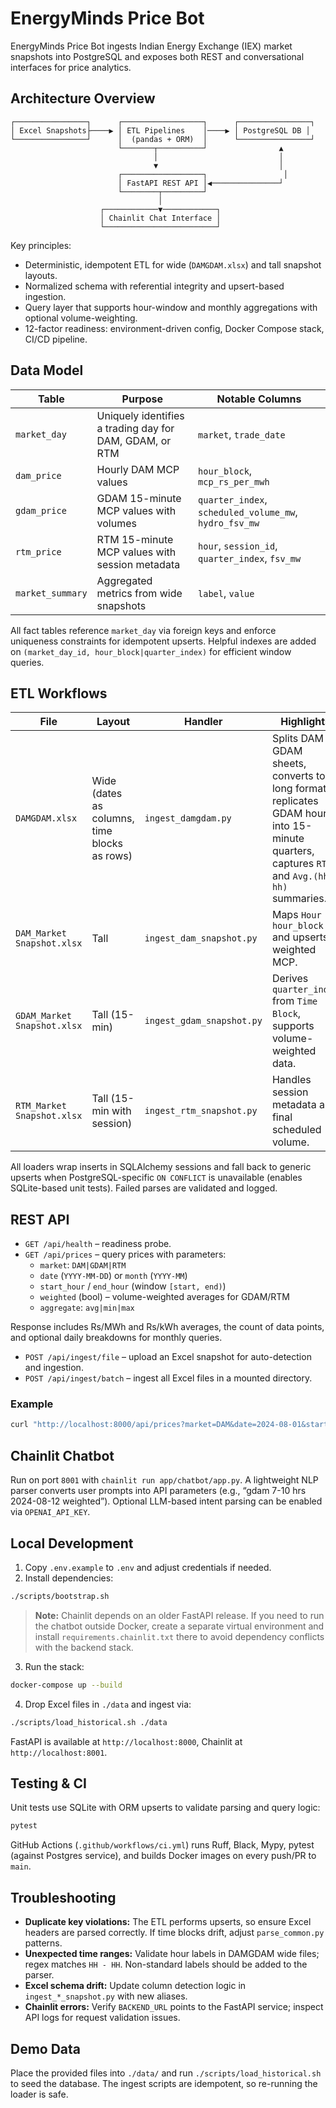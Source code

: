 # EnergyMinds Price Bot

EnergyMinds Price Bot ingests Indian Energy Exchange (IEX) market snapshots into PostgreSQL and exposes both REST and conversational interfaces for price analytics.

## Architecture Overview

```
┌────────────────┐      ┌──────────────────┐      ┌────────────────┐
│ Excel Snapshots├────▶ │ ETL Pipelines    │────▶ │ PostgreSQL DB │
└────────────────┘      │  (pandas + ORM)  │      └────────────────┘
                        └───────┬──────────┘                ▲
                                │                           │
                                ▼                           │
                        ┌──────────────────┐                 │
                        │ FastAPI REST API │◀───────────────┘
                        └────────┬─────────┘
                                 │
                    ┌────────────▼────────────┐
                    │ Chainlit Chat Interface │
                    └─────────────────────────┘
```

Key principles:

* Deterministic, idempotent ETL for wide (`DAMGDAM.xlsx`) and tall snapshot layouts.
* Normalized schema with referential integrity and upsert-based ingestion.
* Query layer that supports hour-window and monthly aggregations with optional volume-weighting.
* 12-factor readiness: environment-driven config, Docker Compose stack, CI/CD pipeline.

## Data Model

| Table | Purpose | Notable Columns |
|-------|---------|-----------------|
| `market_day` | Uniquely identifies a trading day for DAM, GDAM, or RTM | `market`, `trade_date` |
| `dam_price` | Hourly DAM MCP values | `hour_block`, `mcp_rs_per_mwh` |
| `gdam_price` | GDAM 15-minute MCP values with volumes | `quarter_index`, `scheduled_volume_mw`, `hydro_fsv_mw` |
| `rtm_price` | RTM 15-minute MCP values with session metadata | `hour`, `session_id`, `quarter_index`, `fsv_mw` |
| `market_summary` | Aggregated metrics from wide snapshots | `label`, `value` |

All fact tables reference `market_day` via foreign keys and enforce uniqueness constraints for idempotent upserts. Helpful indexes are added on `(market_day_id, hour_block|quarter_index)` for efficient window queries.

## ETL Workflows

| File | Layout | Handler | Highlights |
|------|--------|---------|------------|
| `DAMGDAM.xlsx` | Wide (dates as columns, time blocks as rows) | `ingest_damgdam.py` | Splits DAM & GDAM sheets, converts to long format, replicates GDAM hours into 15-minute quarters, captures `RTC` and `Avg.(hh-hh)` summaries. |
| `DAM_Market Snapshot.xlsx` | Tall | `ingest_dam_snapshot.py` | Maps `Hour` → `hour_block` and upserts weighted MCP. |
| `GDAM_Market Snapshot.xlsx` | Tall (15-min) | `ingest_gdam_snapshot.py` | Derives `quarter_index` from `Time Block`, supports volume-weighted data. |
| `RTM_Market Snapshot.xlsx` | Tall (15-min with session) | `ingest_rtm_snapshot.py` | Handles session metadata and final scheduled volume. |

All loaders wrap inserts in SQLAlchemy sessions and fall back to generic upserts when PostgreSQL-specific `ON CONFLICT` is unavailable (enables SQLite-based unit tests). Failed parses are validated and logged.

## REST API

* `GET /api/health` – readiness probe.
* `GET /api/prices` – query prices with parameters:
  * `market`: `DAM|GDAM|RTM`
  * `date` (`YYYY-MM-DD`) or `month` (`YYYY-MM`)
  * `start_hour` / `end_hour` (window `[start, end)`)
  * `weighted` (bool) – volume-weighted averages for GDAM/RTM
  * `aggregate`: `avg|min|max`

Response includes Rs/MWh and Rs/kWh averages, the count of data points, and optional daily breakdowns for monthly queries.

* `POST /api/ingest/file` – upload an Excel snapshot for auto-detection and ingestion.
* `POST /api/ingest/batch` – ingest all Excel files in a mounted directory.

### Example

```bash
curl "http://localhost:8000/api/prices?market=DAM&date=2024-08-01&start_hour=0&end_hour=8"
```

## Chainlit Chatbot

Run on port `8001` with `chainlit run app/chatbot/app.py`. A lightweight NLP parser converts user prompts into API parameters (e.g., “gdam 7-10 hrs 2024-08-12 weighted”). Optional LLM-based intent parsing can be enabled via `OPENAI_API_KEY`.

## Local Development

1. Copy `.env.example` to `.env` and adjust credentials if needed.
2. Install dependencies:

```bash
./scripts/bootstrap.sh
```

> **Note:** Chainlit depends on an older FastAPI release. If you need to run the chatbot outside Docker, create a separate
> virtual environment and install `requirements.chainlit.txt` there to avoid dependency conflicts with the backend stack.

3. Run the stack:

```bash
docker-compose up --build
```

4. Drop Excel files in `./data` and ingest via:

```bash
./scripts/load_historical.sh ./data
```

FastAPI is available at `http://localhost:8000`, Chainlit at `http://localhost:8001`.

## Testing & CI

Unit tests use SQLite with ORM upserts to validate parsing and query logic:

```bash
pytest
```

GitHub Actions (`.github/workflows/ci.yml`) runs Ruff, Black, Mypy, pytest (against Postgres service), and builds Docker images on every push/PR to `main`.

## Troubleshooting

* **Duplicate key violations:** The ETL performs upserts, so ensure Excel headers are parsed correctly. If time blocks drift, adjust `parse_common.py` patterns.
* **Unexpected time ranges:** Validate hour labels in DAMGDAM wide files; regex matches `HH - HH`. Non-standard labels should be added to the parser.
* **Excel schema drift:** Update column detection logic in `ingest_*_snapshot.py` with new aliases.
* **Chainlit errors:** Verify `BACKEND_URL` points to the FastAPI service; inspect API logs for request validation issues.

## Demo Data

Place the provided files into `./data/` and run `./scripts/load_historical.sh` to seed the database. The ingest scripts are idempotent, so re-running the loader is safe.
